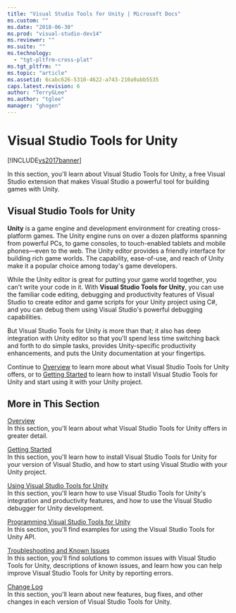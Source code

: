 ```yaml
---
title: "Visual Studio Tools for Unity | Microsoft Docs"
ms.custom: ""
ms.date: "2018-06-30"
ms.prod: "visual-studio-dev14"
ms.reviewer: ""
ms.suite: ""
ms.technology: 
  - "tgt-pltfrm-cross-plat"
ms.tgt_pltfrm: ""
ms.topic: "article"
ms.assetid: 6cabc626-5310-4622-a743-210a9abb5535
caps.latest.revision: 6
author: "TerryGLee"
ms.author: "tglee"
manager: "ghogen"
---
```

# Visual Studio Tools for Unity
[!INCLUDE[vs2017banner](../includes/vs2017banner.md)]

  
In this section, you'll learn about Visual Studio Tools for Unity, a free Visual Studio extension that makes Visual Studio a powerful tool for building games with Unity.  
  
## Visual Studio Tools for Unity  
 **Unity** is a game engine and development environment for creating cross-platform games. The Unity engine runs on over a dozen platforms spanning from powerful PCs, to game consoles, to touch-enabled tablets and mobile phones—even to the web. The Unity editor provides a friendly interface for building rich game worlds. The capability, ease-of-use, and reach of Unity make it a popular choice among today's game developers.  
  
 While the Unity editor is great for putting your game world together, you can't write your code in it. With **Visual Studio Tools for Unity**, you can use the familiar code editing, debugging and productivity features of Visual Studio to create editor and game scripts for your Unity project using C#, and you can debug them using Visual Studio's powerful debugging capabilities.  
  
 But Visual Studio Tools for Unity is more than that; it also has deep integration with Unity editor so that you'll spend less time switching back and forth to do simple tasks, provides Unity-specific productivity enhancements, and puts the Unity documentation at your fingertips.  
  
 Continue to [Overview](../cross-platform/overview-of-visual-studio-tools-for-unity.md) to learn more about what Visual Studio Tools for Unity offers, or to [Getting Started](../cross-platform/getting-started-with-visual-studio-tools-for-unity.md) to learn how to install Visual Studio Tools for Unity and start using it with your Unity project.  
  
## More in This Section  
 [Overview](../cross-platform/overview-of-visual-studio-tools-for-unity.md)  
 In this section, you'll learn about what Visual Studio Tools for Unity offers in greater detail.  
  
 [Getting Started](../cross-platform/getting-started-with-visual-studio-tools-for-unity.md)  
 In this section, you'll learn how to install Visual Studio Tools for Unity for your version of Visual Studio, and how to start using Visual Studio with your Unity project.  
  
 [Using Visual Studio Tools for Unity](../cross-platform/using-visual-studio-tools-for-unity.md)  
 In this section, you'll learn how to use Visual Studio Tools for Unity's integration and productivity features, and how to use the Visual Studio debugger for Unity development.  
  
 [Programming Visual Studio Tools for Unity](../cross-platform/programming-visual-studio-tools-for-unity.md)  
 In this section, you'll find examples for using the Visual Studio Tools for Unity API.  
  
 [Troubleshooting and Known Issues](../cross-platform/troubleshooting-and-known-issues-visual-studio-tools-for-unity.md)  
 In this section, you'll find solutions to common issues with Visual Studio Tools for Unity, descriptions of known issues, and learn how you can help improve Visual Studio Tools for Unity by reporting errors.  
  
 [Change Log](../cross-platform/change-log-visual-studio-tools-for-unity.md)  
 In this section, you'll learn about new features, bug fixes, and other changes in each version of Visual Studio Tools for Unity.

